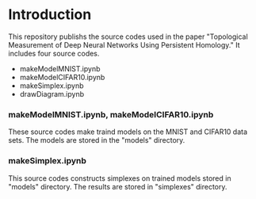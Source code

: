 # Introduction
This repository publishs the source codes used in the paper "Topological Measurement of Deep Neural Networks Using Persistent Homology." It includes four source codes. 
* makeModelMNIST.ipynb
* makeModelCIFAR10.ipynb
* makeSimplex.ipynb
* drawDiagram.ipynb

### makeModelMNIST.ipynb, makeModelCIFAR10.ipynb
These source codes make traind models on the MNIST and CIFAR10 data sets. The models are stored in the "models" directory.

### makeSimplex.ipynb
This source codes constructs simplexes on trained models stored in "models" directory. The results are stored in "simplexes" directory.

